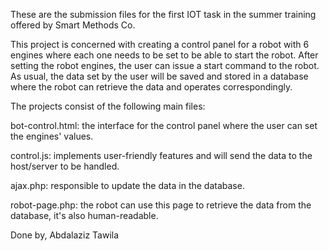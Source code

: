 These are the submission files for the first IOT task in the summer training offered by Smart Methods Co.

This project is concerned with creating a control panel for a robot with 6 engines where each one needs to be set to be able to start the robot. After setting the robot engines, the user can issue a start command to the robot. As usual, the data set by the user will be saved and stored in a database where the robot can retrieve the data and operates correspondingly.

The projects consist of the following main files:

bot-control.html: the interface for the control panel where the user can set the engines' values.

control.js: implements user-friendly features and will send the data to the host/server to be handled.

ajax.php: responsible to update the data in the database.

robot-page.php: the robot can use this page to retrieve the data from the database, it's also human-readable.

Done by, Abdalaziz Tawila